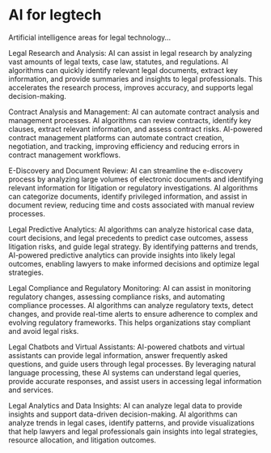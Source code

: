 # AI for legtech 

Artificial intelligence areas for legal technology…

Legal Research and Analysis: AI can assist in legal research by analyzing vast amounts of legal texts, case law, statutes, and regulations. AI algorithms can quickly identify relevant legal documents, extract key information, and provide summaries and insights to legal professionals. This accelerates the research process, improves accuracy, and supports legal decision-making.

Contract Analysis and Management: AI can automate contract analysis and management processes. AI algorithms can review contracts, identify key clauses, extract relevant information, and assess contract risks. AI-powered contract management platforms can automate contract creation, negotiation, and tracking, improving efficiency and reducing errors in contract management workflows.

E-Discovery and Document Review: AI can streamline the e-discovery process by analyzing large volumes of electronic documents and identifying relevant information for litigation or regulatory investigations. AI algorithms can categorize documents, identify privileged information, and assist in document review, reducing time and costs associated with manual review processes.

Legal Predictive Analytics: AI algorithms can analyze historical case data, court decisions, and legal precedents to predict case outcomes, assess litigation risks, and guide legal strategy. By identifying patterns and trends, AI-powered predictive analytics can provide insights into likely legal outcomes, enabling lawyers to make informed decisions and optimize legal strategies.

Legal Compliance and Regulatory Monitoring: AI can assist in monitoring regulatory changes, assessing compliance risks, and automating compliance processes. AI algorithms can analyze regulatory texts, detect changes, and provide real-time alerts to ensure adherence to complex and evolving regulatory frameworks. This helps organizations stay compliant and avoid legal risks.

Legal Chatbots and Virtual Assistants: AI-powered chatbots and virtual assistants can provide legal information, answer frequently asked questions, and guide users through legal processes. By leveraging natural language processing, these AI systems can understand legal queries, provide accurate responses, and assist users in accessing legal information and services.

Legal Analytics and Data Insights: AI can analyze legal data to provide insights and support data-driven decision-making. AI algorithms can analyze trends in legal cases, identify patterns, and provide visualizations that help lawyers and legal professionals gain insights into legal strategies, resource allocation, and litigation outcomes.
